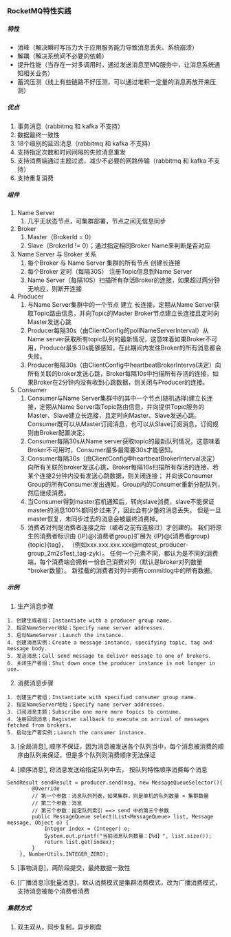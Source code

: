 ### RocketMQ特性实践

##### 特性
* 消峰（解决瞬时写压力大于应用服务能力导致消息丢失、系统崩溃）
* 解耦（解决系统间不必要的依赖）
* 提升性能（当存在一对多调用时，通过发送消息至MQ服务中，让消息系统通知相关业务）
* 蓄流压测（线上有些链路不好压测，可以通过堆积一定量的消息再放开来压测）

##### 优点
1. 事务消息（rabbitmq 和 kafka 不支持）
2. 数据最终一致性
3. 18个级别的延迟消息（rabbitmq 和 kafka 不支持）
4. 支持指定次数和时间间隔的失败消息重发
5. 支持消费端通过主题过滤，减少不必要的网路传输（rabbitmq 和 kafka 不支持）
6. 支持重复消费

##### 组件
1. Name Server
    1. 几乎无状态节点，可集群部署，节点之间无信息同步
2. Broker
    1. Master（BrokerId = 0）
    2. Slave（BrokerId != 0）；通过指定相同Broker Name来判断是否对应
3. Name Server 与 Broker 关系
    1. 每个Broker 与 Name Server 集群的所有节点 创建长连接
    2. 每个Broker 定时（每隔30S） 注册Topic信息到Name Server
    3. Name Server（每隔10S）扫描所有存活Broker的连接，如果超过两分钟无响应，则断开连接
4. Producer
    1. 与Name Server集群中的一个节点 建立 长连接，定期从Name Server获取Topic路由信息，并向Topic的Master Broker节点建立长连接且定时向Master发送心跳
    2. Producer每隔30s（由ClientConfig的pollNameServerInterval）从Name server获取所有topic队列的最新情况，这意味着如果Broker不可用，Producer最多30s能够感知，在此期间内发往Broker的所有消息都会失败。
    3. Producer每隔30s（由ClientConfig中heartbeatBrokerInterval决定）向所有关联的broker发送心跳，Broker每隔10s中扫描所有存活的连接，如果Broker在2分钟内没有收到心跳数据，则关闭与Producer的连接。
5. Consumer
    1. Consumer与Name Server集群中的其中一个节点(随机选择)建立长连接，定期从Name Server取Topic路由信息，并向提供Topic服务的Master、Slave建立长连接，且定时向Master、Slave发送心跳。
        Consumer既可以从Master订阅消息，也可以从Slave订阅消息，订阅规则由Broker配置决定。
    2. Consumer每隔30s从Name server获取topic的最新队列情况，这意味着Broker不可用时，Consumer最多最需要30s才能感知。
    3. Consumer每隔30s（由ClientConfig中heartbeatBrokerInterval决定）向所有关联的broker发送心跳，Broker每隔10s扫描所有存活的连接，若某个连接2分钟内没有发送心跳数据，则关闭连接；
        并向该Consumer Group的所有Consumer发出通知，Group内的Consumer重新分配队列，然后继续消费。
    4. 当Consumer得到master宕机通知后，转向slave消费，slave不能保证master的消息100%都同步过来了，因此会有少量的消息丢失。
        但是一旦master恢复，未同步过去的消息会被最终消费掉。
    5. 消费者对列是消费者连接之后（或者之前有连接过）才创建的。
        我们将原生的消费者标识由 {IP}@{消费者group}扩展为 {IP}@{消费者group}{topic}{tag}，
        （例如xxx.xxx.xxx.xxx@mqtest_producer-group_2m2sTest_tag-zyk）。
        任何一个元素不同，都认为是不同的消费端，每个消费端会拥有一份自己消费对列（默认是broker对列数量*broker数量）。
        新挂载的消费者对列中拥有commitlog中的所有数据。

##### 示例
1. 生产消息步骤
````
1. 创建生成者组；Instantiate with a producer group name.
2. 指定NameServer地址；Specify name server addresses.
3. 启动NameServer；Launch the instance.
4. 创建消息实例；Create a message instance, specifying topic, tag and message body.
5. 发送消息；Call send message to deliver message to one of brokers.
6. 关闭生产者组；Shut down once the producer instance is not longer in use.
````
2. 消费消息步骤
````
1. 创建生产者组；Instantiate with specified consumer group name.
2. 指定NameServer地址；Specify name server addresses.
3. 订阅消息主题；Subscribe one more more topics to consume.
4. 注册回调消息；Register callback to execute on arrival of messages fetched from brokers.
5. 启动生产者实例；Launch the consumer instance.
````

3. [全局消息], 顺序不保证，因为消息被发送各个队列当中，每个消息被消费的顺序由队列来保证，但是多个队列则消费顺序无法保证

4. [顺序消息], 将消息发送给指定队列中去， 按队列特性顺序消费每个消息
````
SendResult sendResult = producer.send(msg, new MessageQueueSelector(){
        @Override
        // 第一个参数：消息队列列表，如果集群，则是单机的队列数量 × 集群数量
        // 第二个参数：消息
        // 第三个参数：指定队列索引 ==> send 中的第三个参数
        public MessageQueue select(List<MessageQueue> list, Message message, Object o) {
            Integer index = (Integer) o;
            System.out.printf("当前消息队列数量：【%d】", list.size());
            return list.get(index);
        }
    }, NumberUtils.INTEGER_ZERO);
````

5. [事物消息]，两阶段提交，最终数据一致性

6. [广播消息]|[批量消息]，默认消费模式是集群消费模式，改为广播消费模式，支持消息被每个消费者消费

##### 集群方式
1. 双主双从，同步复制，异步刷盘